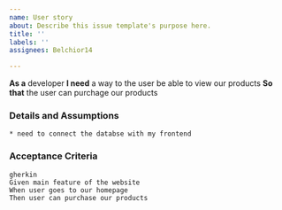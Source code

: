 ```yaml
---
name: User story
about: Describe this issue template's purpose here.
title: ''
labels: ''
assignees: Belchior14

---
```


**As a** developer
**I need** a way to the user be able to view our products
**So that** the user can purchage our products
### Details and Assumptions
    * need to connect the databse with my frontend
### Acceptance Criteria
    gherkin
    Given main feature of the website
    When user goes to our homepage
    Then user can purchase our products
